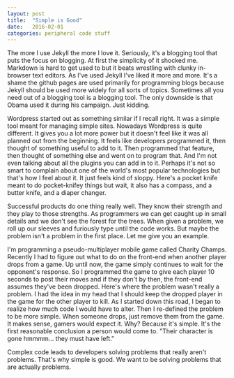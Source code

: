 ```yaml
---
layout: post
title:  "Simple is Good"
date:   2016-02-01
categories: peripheral code stuff
---
```

The more I use Jekyll the more I love it. Seriously, it's a blogging tool that
puts the focus on blogging. At first the simplicity of it shocked me. Markdown is
hard to get used to but it beats wrestling with clunky in-browser text editors.
As I've
used Jekyll I've liked it more and more. It's a shame the github pages are
used primarily for programming blogs because Jekyll should be used more widely
 for all sorts of topics. Sometimes all you need out of a blogging tool is a
 blogging tool. The only downside is that Obama used it during his campaign.
 Just kidding.

Wordpress started out as something similar if I recall right. It was a simple
tool meant for managing simple sites. Nowadays Wordpress is quite different.
It gives you a lot more power but it doesn't feel like it was all planned out
from the beginning. It feels like
developers programmed it, then thought of something useful to add to it. Then
programmed that feature, then thought of something else and went on to program
that. And I'm not even talking about all the plugins you can add in to it. Perhaps it's not
so smart to complain about one of the world's most popular technologies but
that's how I feel about it. It just feels kind of sloppy.
Here's a pocket knife meant to do pocket-knifey things but wait, it also
has a compass, and a butter knife, and a diaper changer.

Successful products do one thing really well. They know their strength and they
play to those strengths. As programmers we can get caught up in small details
and we don't see the forest for the trees. When given a problem, we roll up
our sleeves and furiously type until the code works. But maybe the problem isn't
a problem in the first place. Let me give you an example.

I'm programming a pseudo-multiplayer mobile game called Charity Champs. Recently
I had to figure out what to do on the front-end when another player drops from
a game. Up until now, the game simply continues to wait for the opponent's
response. So I programmed the game to give each player 10 seconds to post
their moves and if they don't by then, the front-end assumes they've been
dropped. Here's where the problem wasn't really a problem. I had the idea in my
head that I should keep the dropped player in the game for the other player to
kill. As I started down this road, I began to realize how much code I would
have to alter. Then I re-defined the problem to be more simple. When someone
drops, just remove them from the game. It makes sense, gamers would expect it.
Why? Because it's simple. It's the first reasonable conclusion a person would
come to. "Their character is gone hmmmm... they must have left."

Complex code leads to developers solving problems that really aren't problems.
That's why simple is good. We want to be solving problems that are actually
problems.
